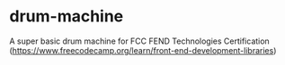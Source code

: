 # drum-machine
A super basic drum machine for FCC FEND Technologies Certification (https://www.freecodecamp.org/learn/front-end-development-libraries)
